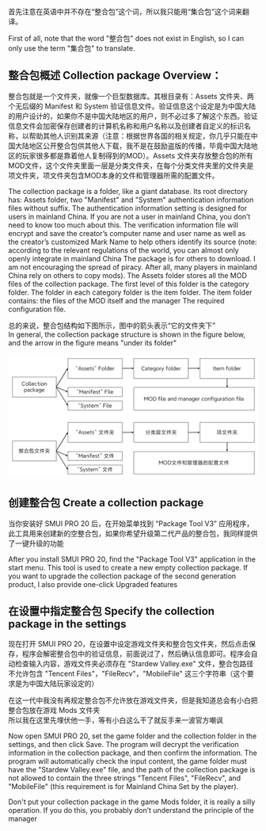 首先注意在英语中并不存在“整合包”这个词，所以我只能用“集合包”这个词来翻译。

First of all, note that the word "整合包" does not exist in English, so I can only use the term "集合包" to translate.

## 整合包概述 Collection package Overview：
整合包就是一个文件夹，就像一个巨型数据库。其根目录有：Assets 文件夹、两个无后缀的 Manifest 和 System 验证信息文件。验证信息这个设定是为中国大陆的用户设计的，如果你不是中国大陆地区的用户，则不必过多了解这个东西。验证信息文件会加密保存创建者的计算机名称和用户名称以及创建者自定义的标识名称，以帮助其他人识别其来源（注意：根据世界各国的相关规定，你几乎只能在中国大陆地区公开整合包供其他人下载，我不是在鼓励盗版的传播，毕竟中国大陆地区的玩家很多都是靠着他人复制得到的MOD）。Assets 文件夹存放整合包的所有MOD文件，这个文件夹里面一层是分类文件夹，在每个分类文件夹里的文件夹是项文件夹，项文件夹包含MOD本身的文件和管理器所需的配置文件。

The collection package is a folder, like a giant database. Its root directory has: Assets folder, two "Manifest" and "System" authentication information files without suffix. The authentication information setting is designed for users in mainland China. If you are not a user in mainland China, you don’t need to know too much about this. The verification information file will encrypt and save the creator’s computer name and user name as well as the creator’s customized Mark Name to help others identify its source (note: according to the relevant regulations of the world, you can almost only openly integrate in mainland China The package is for others to download. I am not encouraging the spread of piracy. After all, many players in mainland China rely on others to copy mods). The Assets folder stores all the MOD files of the collection package. The first level of this folder is the category folder. The folder in each category folder is the item folder. The item folder contains: the files of the MOD itself and the manager The required configuration file.

总的来说，整合包结构如下图所示，图中的箭头表示“它的文件夹下”  
In general, the collection package structure is shown in the figure below, and the arrow in the figure means "under its folder"

![image](https://github.com/Lake1059/SMUI-PRO-20/blob/master/ImageData/%E6%95%B4%E5%90%88%E5%8C%85%E7%BB%93%E6%9E%84.png)

## 创建整合包 Create a collection package
当你安装好 SMUI PRO 20 后，在开始菜单找到 “Package Tool V3” 应用程序，此工具用来创建新的空整合包，如果你希望升级第二代产品的整合包，我同样提供了一键升级的功能

After you install SMUI PRO 20, find the "Package Tool V3" application in the start menu. This tool is used to create a new empty collection package. If you want to upgrade the collection package of the second generation product, I also provide one-click Upgraded features

## 在设置中指定整合包 Specify the collection package in the settings
现在打开 SMUI PRO 20，在设置中设定游戏文件夹和整合包文件夹，然后点击保存，程序会解密整合包中的验证信息，前面说过了，然后确认信息即可。程序会自动检查输入内容，游戏文件夹必须存在 "Stardew Valley.exe" 文件，整合包路径不允许包含 "Tencent Files"，"FileRecv"，"MobileFile" 这三个字符串（这个要求是为中国大陆玩家设定的）

在这一代中我没有再规定整合包不允许放在游戏文件夹，但是我知道总会有小白把整合包放在游戏 Mods 文件夹  
所以我在这里先埋伏他一手，等有小白这么干了就反手来一波官方嘲讽

Now open SMUI PRO 20, set the game folder and the collection folder in the settings, and then click Save. The program will decrypt the verification information in the collection package, and then confirm the information. The program will automatically check the input content, the game folder must have the "Stardew Valley.exe" file, and the path of the collection package is not allowed to contain the three strings "Tencent Files", "FileRecv", and "MobileFile" (this requirement is for Mainland China Set by the player).

Don't put your collection package in the game Mods folder, it is really a silly operation. If you do this, you probably don’t understand the principle of the manager
